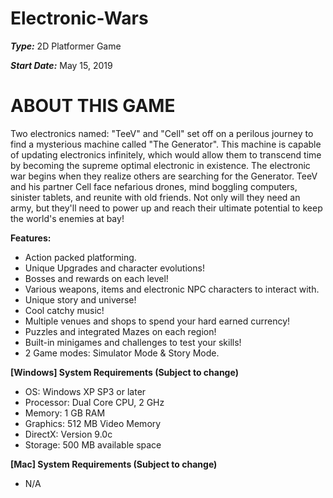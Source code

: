 # Electronic-Wars

**_Type:_**         2D Platformer Game

**_Start Date:_**   May 15, 2019 

# ABOUT THIS GAME
Two electronics named: "TeeV" and "Cell" set off on a perilous journey to find a mysterious machine called "The Generator". This machine is capable of updating electronics infinitely, which would allow them to transcend time by becoming the supreme optimal electronic in existence. The electronic war begins when they realize others are searching for the Generator. TeeV and his partner Cell face nefarious drones, mind boggling computers, sinister tablets, and reunite with old friends. Not only will they need an army, but they'll need to power up and reach their ultimate potential to keep the world's enemies at bay!

**Features:**

- Action packed platforming.
- Unique Upgrades and character evolutions!
- Bosses and rewards on each level!
- Various weapons, items and electronic NPC characters to interact with.
- Unique story and universe!
- Cool catchy music!
- Multiple venues and shops to spend your hard earned currency!
- Puzzles and integrated Mazes on each region!
- Built-in minigames and challenges to test your skills!
- 2 Game modes: Simulator Mode & Story Mode.

**[Windows] System Requirements (Subject to change)**

- OS: Windows XP SP3 or later
- Processor: Dual Core CPU, 2 GHz
- Memory: 1 GB RAM
- Graphics: 512 MB Video Memory
- DirectX: Version 9.0c
- Storage: 500 MB available space

**[Mac] System Requirements (Subject to change)**
- N/A
